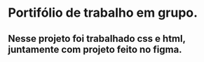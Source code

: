 ﻿# Portifólio de trabalho em grupo.
 
 ## Nesse projeto foi trabalhado css e html, juntamente com projeto feito no figma.

